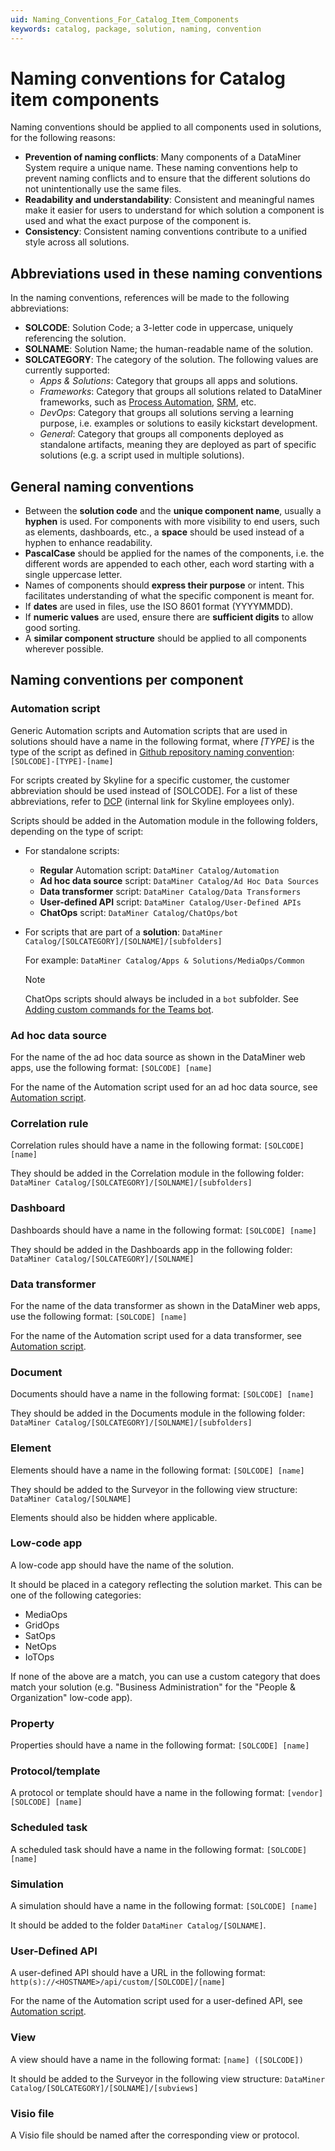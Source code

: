 ```yaml
---
uid: Naming_Conventions_For_Catalog_Item_Components
keywords: catalog, package, solution, naming, convention
---
```


# Naming conventions for Catalog item components

Naming conventions should be applied to all components used in solutions, for the following reasons:

- **Prevention of naming conflicts**: Many components of a DataMiner System require a unique name. These naming conventions help to prevent naming conflicts and to ensure that the different solutions do not unintentionally use the same files.
- **Readability and understandability**: Consistent and meaningful names make it easier for users to understand for which solution a component is used and what the exact purpose of the component is.
- **Consistency**: Consistent naming conventions contribute to a unified style across all solutions.

## Abbreviations used in these naming conventions

In the naming conventions, references will be made to the following abbreviations:

- **SOLCODE**: Solution Code; a 3-letter code in uppercase, uniquely referencing the solution.
- **SOLNAME**: Solution Name; the human-readable name of the solution.
- **SOLCATEGORY**: The category of the solution. The following values are currently supported:
  - *Apps & Solutions*: Category that groups all apps and solutions.
  - *Frameworks*: Category that groups all solutions related to DataMiner frameworks, such as [Process Automation](xref:PA_index), [SRM](xref:About_SRM), etc.
  - *DevOps*: Category that groups all solutions serving a learning purpose, i.e. examples or solutions to easily kickstart development.
  - *General*: Category that groups all components deployed as standalone artifacts, meaning they are deployed as part of specific solutions (e.g. a script used in multiple solutions).

## General naming conventions

- Between the **solution code** and the **unique component name**, usually a **hyphen** is used. For components with more visibility to end users, such as elements, dashboards, etc., a **space** should be used instead of a hyphen to enhance readability.
- **PascalCase** should be applied for the names of the components, i.e. the different words are appended to each other, each word starting with a single uppercase letter.
- Names of components should **express their purpose** or intent. This facilitates understanding of what the specific component is meant for.
- If **dates** are used in files, use the ISO 8601 format (YYYYMMDD).
- If **numeric values** are used, ensure there are **sufficient digits** to allow good sorting.
- A **similar component structure** should be applied to all components wherever possible.

## Naming conventions per component

### Automation script

Generic Automation scripts and Automation scripts that are used in solutions should have a name in the following format, where *[TYPE]* is the type of the script as defined in [Github repository naming convention](xref:Using_GitHub_for_CICD#repository-naming-convention): `[SOLCODE]-[TYPE]-[name]`

For scripts created by Skyline for a specific customer, the customer abbreviation should be used instead of [SOLCODE]. For a list of these abbreviations, refer to [DCP](https://dcp.skyline.be/Lists/Customers/AllItems.aspx) (internal link for Skyline employees only).

Scripts should be added in the Automation module in the following folders, depending on the type of script:

- For standalone scripts:

  - **Regular** Automation script: `DataMiner Catalog/Automation`
  - **Ad hoc data source** script: `DataMiner Catalog/Ad Hoc Data Sources`
  - **Data transformer** script: `DataMiner Catalog/Data Transformers`
  - **User-defined API** script: `DataMiner Catalog/User-Defined APIs`
  - **ChatOps** script: `DataMiner Catalog/ChatOps/bot`

- For scripts that are part of a **solution**: `DataMiner Catalog/[SOLCATEGORY]/[SOLNAME]/[subfolders]`

  For example: `DataMiner Catalog/Apps & Solutions/MediaOps/Common`

  > [!NOTE]
  > ChatOps scripts should always be included in a `bot` subfolder. See [Adding custom commands for the Teams bot](xref:DataMiner_Teams_bot#adding-custom-commands-for-the-teams-bot-to-a-dms).

### Ad hoc data source

For the name of the ad hoc data source as shown in the DataMiner web apps, use the following format: `[SOLCODE] [name]`

For the name of the Automation script used for an ad hoc data source, see [Automation script](#automation-script).

### Correlation rule

Correlation rules should have a name in the following format: `[SOLCODE] [name]`

They should be added in the Correlation module in the following folder: `DataMiner Catalog/[SOLCATEGORY]/[SOLNAME]/[subfolders]`

### Dashboard

Dashboards should have a name in the following format: `[SOLCODE] [name]`

They should be added in the Dashboards app in the following folder: `DataMiner Catalog/[SOLCATEGORY]/[SOLNAME]`

### Data transformer

For the name of the data transformer as shown in the DataMiner web apps, use the following format: `[SOLCODE] [name]`

For the name of the Automation script used for a data transformer, see [Automation script](#automation-script).

### Document

Documents should have a name in the following format: `[SOLCODE] [name]`

They should be added in the Documents module in the following folder: `DataMiner Catalog/[SOLCATEGORY]/[SOLNAME]/[subfolders]`

### Element

Elements should have a name in the following format: `[SOLCODE] [name]`

They should be added to the Surveyor in the following view structure: `DataMiner Catalog/[SOLNAME]`

Elements should also be hidden where applicable.

### Low-code app

A low-code app should have the name of the solution.

It should be placed in a category reflecting the solution market. This can be one of the following categories:

- MediaOps
- GridOps
- SatOps
- NetOps
- IoTOps

If none of the above are a match, you can use a custom category that does match your solution (e.g. "Business Administration" for the "People & Organization" low-code app).

### Property

Properties should have a name in the following format: `[SOLCODE] [name]`

### Protocol/template

A protocol or template should have a name in the following format: `[vendor] [SOLCODE] [name]`

### Scheduled task

A scheduled task should have a name in the following format: `[SOLCODE] [name]`

### Simulation

A simulation should have a name in the following format: `[SOLCODE] [name]`

It should be added to the folder `DataMiner Catalog/[SOLNAME]`.

### User-Defined API

A user-defined API should have a URL in the following format: `http(s)://<HOSTNAME>/api/custom/[SOLCODE]/[name]`

For the name of the Automation script used for a user-defined API, see [Automation script](#automation-script).

### View

A view should have a name in the following format: `[name] ([SOLCODE])`

It should be added to the Surveyor in the following view structure: `DataMiner Catalog/[SOLCATEGORY]/[SOLNAME]/[subviews]`

### Visio file

A Visio file should be named after the corresponding view or protocol.
